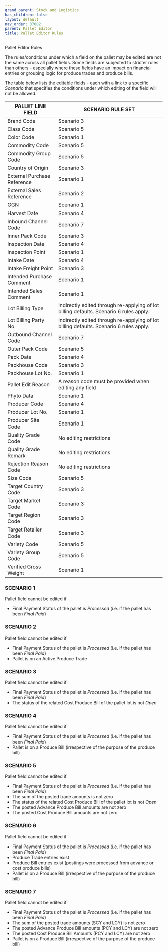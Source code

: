 ```yaml
---
grand_parent: Stock and Logistics
has_children: false
layout: default
nav_order: 37002
parent: Pallet Editor
title: Pallet Editor Rules
---
```


Pallet Editor Rules

The rules/conditions under which a field on the pallet may be edited are not the same across all pallet fields. Some fields are subjected to stricter rules than others - especially where these fields have an impact on financial entries or grouping logic for produce trades and produce bills.




The table below lists the editable fields - each with a link to a specific *Scenario* that specifies the conditions under which editing of the field will not be allowed.






| PALLET LINE FIELD | SCENARIO RULE SET |
| --- | --- |
| Brand Code | Scenario 3 |
| Class Code | Scenario 5 |
| Color Code | Scenario 1 |
| Commodity Code | Scenario 5 |
| Commodity Group Code | Scenario 5 |
| Country of Origin | Scenario 3 |
| External Purchase Reference | Scenario 1 |
| External Sales Reference | Scenario 2 |
| GGN | Scenario 1 |
| Harvest Date | Scenario 4 |
| Inbound Channel Code | Scenario 7 |
| Inner Pack Code | Scenario 3 |
| Inspection Date | Scenario 4 |
| Inspection Point | Scenario 1 |
| Intake Date | Scenario 4 |
| Intake Freight Point | Scenario 3 |
| Intended Purchase Comment | Scenario 1 |
| Intended Sales Comment | Scenario 1 |
| Lot Billing Type | Indirectly edited through re-applying of lot billing defaults. Scenario 6 rules apply. |
| Lot Billing Party No. | Indirectly edited through re-applying of lot billing defaults. Scenario 6 rules apply. |
| Outbound Channel Code | Scenario 7 |
| Outer Pack Code | Scenario 5 |
| Pack Date | Scenario 4 |
| Packhouse Code | Scenario 3 |
| Packhouse Lot No. | Scenario 1 |
| Pallet Edit Reason | A reason code must be provided when editing any field |
| Phyto Data | Scenario 1 |
| Producer Code | Scenario 4 |
| Producer Lot No. | Scenario 1 |
| Producer Site Code | Scenario 1 |
| Quality Grade Code | No editing restrictions |
| Quality Grade Remark | No editing restrictions |
| Rejection Reason Code | No editing restrictions |
| Size Code | Scenario 5 |
| Target Country Code | Scenario 3 |
| Target Market Code | Scenario 3 |
| Target Region Code | Scenario 3 |
| Target Retailer Code | Scenario 3 |
| Variety Code | Scenario 5 |
| Variety Group Code | Scenario 5 |
| Verified Gross Weight | Scenario 1 |




### SCENARIO 1

Pallet field cannot be edited if
- Final Payment Status of the pallet is *Processed* (i.e. if the pallet has been *Final Paid*)




### SCENARIO 2

Pallet field cannot be edited if
- Final Payment Status of the pallet is *Processed* (i.e. if the pallet has been *Final Paid*)
- Pallet is on an Active Produce Trade




### SCENARIO 3

Pallet field cannot be edited if
- Final Payment Status of the pallet is *Processed* (i.e. if the pallet has been *Final Paid*)
- The status of the related Cost Produce Bill of the pallet lot is not *Open*




### SCENARIO 4

Pallet field cannot be edited if
- Final Payment Status of the pallet is *Processed* (i.e. if the pallet has been *Final Paid*)
- Pallet is on a Produce Bill (irrespective of the purpose of the produce bill)




### SCENARIO 5

Pallet field cannot be edited if
- Final Payment Status of the pallet is *Processed* (i.e. if the pallet has been *Final Paid*)
- The sum of the posted trade amounts is not zero
- The status of the related Cost Produce Bill of the pallet lot is not *Open*
- The posted Advance Produce Bill amounts are not zero
- The posted Cost Produce Bill amounts are not zero




### SCENARIO 6

Pallet field cannot be edited if
- Final Payment Status of the pallet is *Processed* (i.e. if the pallet has been *Final Paid*)
- Produce Trade entries exist
- Produce Bill entries exist (postings were processed from advance or cost produce bills)
- Pallet is on a Produce Bill (irrespective of the purpose of the produce bill)




### SCENARIO 7

Pallet field cannot be edited if
- Final Payment Status of the pallet is *Processed* (i.e. if the pallet has been *Final Paid*)
- The sum of the posted trade amounts (SCY and LCY) is not zero
- The posted Advance Produce Bill amounts (PCY and LCY) are not zero
- The posted Cost Produce Bill Amounts (PCY and LCY) are not zero
- Pallet is on a Produce Bill (irrespective of the purpose of the produce bill)